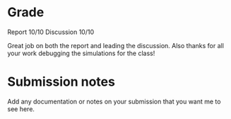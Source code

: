 # Grade
Report 10/10
Discussion 10/10

Great job on both the report and leading the discussion. Also thanks for all your work debugging the simulations for the class!

# Submission notes
Add any documentation or notes on your submission that you want me to see here.
